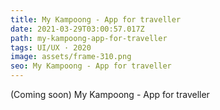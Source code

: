 ```yaml
---
title: My Kampoong - App for traveller
date: 2021-03-29T03:00:57.017Z
path: my-kampoong-app-for-traveller
tags: UI/UX · 2020
image: assets/frame-310.png
seo: My Kampoong - App for traveller
---
```

(Coming soon) My Kampoong - App for traveller
